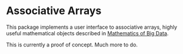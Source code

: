 # Associative Arrays

This package implements a user interface to associative arrays, highly useful mathematical objects described in [Mathematics of Big Data](https://mitpress.mit.edu/books/mathematics-big-data).

This is currently a proof of concept. Much more to do.